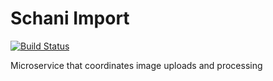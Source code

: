 # Schani Import

[![Build Status](https://travis-ci.org/schani-rs/schani_import.svg?branch=master)](https://travis-ci.org/schani-rs/schani_import)

Microservice that coordinates image uploads and processing
